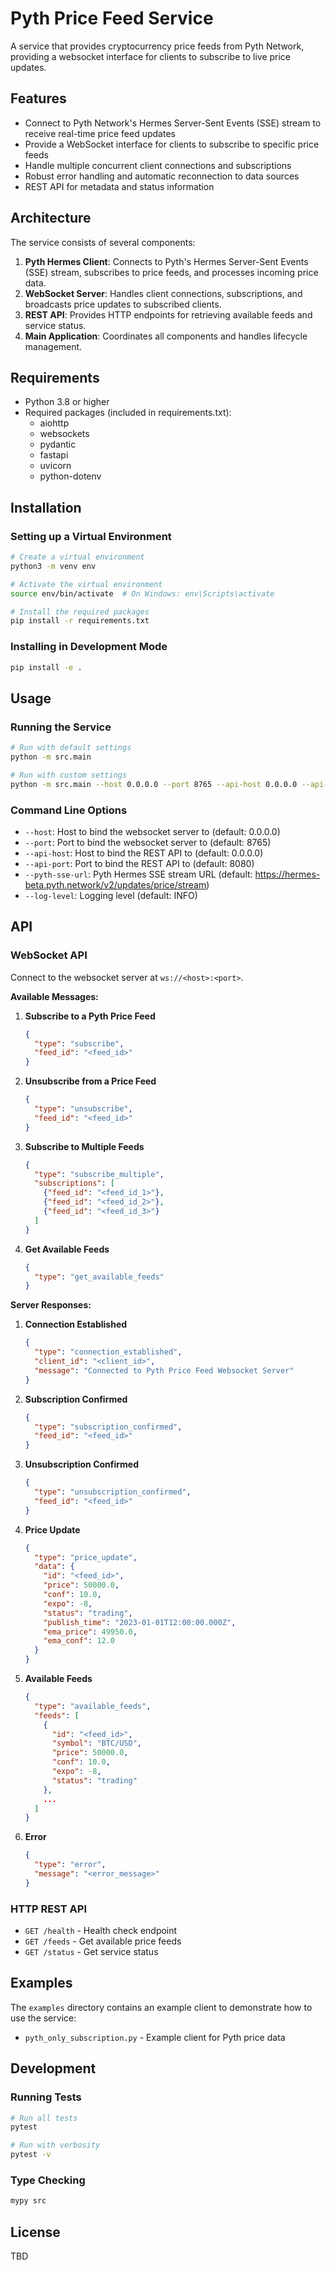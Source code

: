 # Pyth Price Feed Service

A service that provides cryptocurrency price feeds from Pyth Network, providing a websocket interface for clients to subscribe to live price updates.

## Features

- Connect to Pyth Network's Hermes Server-Sent Events (SSE) stream to receive real-time price feed updates
- Provide a WebSocket interface for clients to subscribe to specific price feeds
- Handle multiple concurrent client connections and subscriptions
- Robust error handling and automatic reconnection to data sources
- REST API for metadata and status information

## Architecture

The service consists of several components:

1. **Pyth Hermes Client**: Connects to Pyth's Hermes Server-Sent Events (SSE) stream, subscribes to price feeds, and processes incoming price data.
2. **WebSocket Server**: Handles client connections, subscriptions, and broadcasts price updates to subscribed clients.
3. **REST API**: Provides HTTP endpoints for retrieving available feeds and service status.
4. **Main Application**: Coordinates all components and handles lifecycle management.

## Requirements

- Python 3.8 or higher
- Required packages (included in requirements.txt):
  - aiohttp
  - websockets
  - pydantic
  - fastapi
  - uvicorn
  - python-dotenv

## Installation

### Setting up a Virtual Environment

```bash
# Create a virtual environment
python3 -m venv env

# Activate the virtual environment
source env/bin/activate  # On Windows: env\Scripts\activate

# Install the required packages
pip install -r requirements.txt
```

### Installing in Development Mode

```bash
pip install -e .
```

## Usage

### Running the Service

```bash
# Run with default settings
python -m src.main

# Run with custom settings
python -m src.main --host 0.0.0.0 --port 8765 --api-host 0.0.0.0 --api-port 8080
```

### Command Line Options

- `--host`: Host to bind the websocket server to (default: 0.0.0.0)
- `--port`: Port to bind the websocket server to (default: 8765)
- `--api-host`: Host to bind the REST API to (default: 0.0.0.0)
- `--api-port`: Port to bind the REST API to (default: 8080)
- `--pyth-sse-url`: Pyth Hermes SSE stream URL (default: https://hermes-beta.pyth.network/v2/updates/price/stream)
- `--log-level`: Logging level (default: INFO)

## API

### WebSocket API

Connect to the websocket server at `ws://<host>:<port>`.

**Available Messages:**

1. **Subscribe to a Pyth Price Feed**
   ```json
   {
     "type": "subscribe",
     "feed_id": "<feed_id>"
   }
   ```

2. **Unsubscribe from a Price Feed**
   ```json
   {
     "type": "unsubscribe",
     "feed_id": "<feed_id>"
   }
   ```

3. **Subscribe to Multiple Feeds**
   ```json
   {
     "type": "subscribe_multiple",
     "subscriptions": [
       {"feed_id": "<feed_id_1>"},
       {"feed_id": "<feed_id_2>"},
       {"feed_id": "<feed_id_3>"}
     ]
   }
   ```

4. **Get Available Feeds**
   ```json
   {
     "type": "get_available_feeds"
   }
   ```

**Server Responses:**

1. **Connection Established**
   ```json
   {
     "type": "connection_established",
     "client_id": "<client_id>",
     "message": "Connected to Pyth Price Feed Websocket Server"
   }
   ```

2. **Subscription Confirmed**
   ```json
   {
     "type": "subscription_confirmed",
     "feed_id": "<feed_id>"
   }
   ```

3. **Unsubscription Confirmed**
   ```json
   {
     "type": "unsubscription_confirmed",
     "feed_id": "<feed_id>"
   }
   ```

4. **Price Update**
   ```json
   {
     "type": "price_update",
     "data": {
       "id": "<feed_id>",
       "price": 50000.0,
       "conf": 10.0,
       "expo": -8,
       "status": "trading",
       "publish_time": "2023-01-01T12:00:00.000Z",
       "ema_price": 49950.0,
       "ema_conf": 12.0
     }
   }
   ```

5. **Available Feeds**
   ```json
   {
     "type": "available_feeds",
     "feeds": [
       {
         "id": "<feed_id>",
         "symbol": "BTC/USD",
         "price": 50000.0,
         "conf": 10.0,
         "expo": -8,
         "status": "trading"
       },
       ...
     ]
   }
   ```
6. **Error**
   ```json
   {
     "type": "error",
     "message": "<error_message>"
   }
   ```

### HTTP REST API

- `GET /health` - Health check endpoint
- `GET /feeds` - Get available price feeds
- `GET /status` - Get service status

## Examples

The `examples` directory contains an example client to demonstrate how to use the service:

- `pyth_only_subscription.py` - Example client for Pyth price data

## Development

### Running Tests

```bash
# Run all tests
pytest

# Run with verbosity
pytest -v
```

### Type Checking

```bash
mypy src
```

## License

TBD
